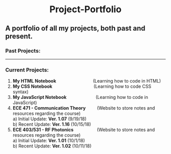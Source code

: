 # <p align="center"> Project-Portfolio </p>
## A portfolio of all my projects, both past and present.

### Past Projects: 

---

### Current Projects:

1)  **My HTML Notebook** &emsp;&emsp;&emsp;&emsp;&emsp;&emsp;&emsp;&emsp;(Learning how to code in HTML)
2)  **My CSS Notebook** &emsp;&emsp;&emsp;&emsp;&emsp;&emsp;&emsp;&emsp;&emsp;(Learning how to code CSS syntax)
3)  **My JavaScript Notebook** &nbsp;&emsp;&emsp;&emsp;&emsp;&emsp;&emsp;(Learning how to code in JavaScript)
4)  **ECE 471 - Communication Theory** &nbsp;&emsp;&emsp;(Website to store notes and resources regarding the course) <br /> 
  a)  Initial Update: **Ver. 1.07** (9/19/18)<br />
  b)  Recent Update: **Ver. 1.16** (10/15/18)
5)  **ECE 403/531 - RF Photonics** &emsp;&emsp;&emsp;&emsp;&emsp;(Website to store notes and resources regarding the course) <br />
  a)  Initial Update: **Ver. 1.01** (10/1/18)<br />
  b)  Recent Update: **Ver. 1.02** (10/11/18)
